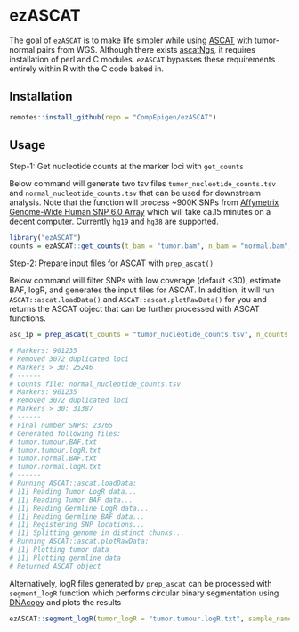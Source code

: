 
# ezASCAT

The goal of `ezASCAT` is to make life simpler while using [ASCAT](https://github.com/VanLoo-lab/ascat) with tumor-normal pairs from WGS.
Although there exists [ascatNgs](https://github.com/cancerit/ascatNgs), it requires installation of perl and C modules. `ezASCAT` bypasses these requirements entirely within R with the C code baked in.

## Installation

``` r
remotes::install_github(repo = "CompEpigen/ezASCAT")
```

## Usage

Step-1: Get nucleotide counts at the marker loci with `get_counts`

Below command will generate two tsv files `tumor_nucleotide_counts.tsv` and `normal_nucleotide_counts.tsv` that can be used for downstream analysis. Note that the function will process ~900K SNPs from [Affymetrix Genome-Wide Human SNP 6.0 Array](https://www.ncbi.nlm.nih.gov/geo/query/acc.cgi?acc=GPL6801) which will take ca.15 minutes on a decent computer. Currently `hg19` and `hg38` are supported.

```r
library("ezASCAT")
counts = ezASCAT::get_counts(t_bam = "tumor.bam", n_bam = "normal.bam", build = "hg19")
```

Step-2: Prepare input files for ASCAT with `prep_ascat()`

Below command will filter SNPs with low coverage (default <30), estimate BAF, logR, and generates the input files for ASCAT.
In addition, it will run `ASCAT::ascat.loadData()` and `ASCAT::ascat.plotRawData()` for you and returns the ASCAT object that can be further processed with ASCAT functions.

```r
asc_ip = prep_ascat(t_counts = "tumor_nucleotide_counts.tsv", n_counts = "normal_nucleotide_counts.tsv", sample_name = "tumor")

# Markers: 901235
# Removed 3072 duplicated loci
# Markers > 30: 25246
# ------
# Counts file: normal_nucleotide_counts.tsv
# Markers: 901235
# Removed 3072 duplicated loci
# Markers > 30: 31387
# ------
# Final number SNPs: 23765
# Generated following files:
# tumor.tumour.BAF.txt
# tumor.tumour.logR.txt
# tumor.normal.BAF.txt
# tumor.normal.logR.txt
# ------
# Running ASCAT::ascat.loadData:
# [1] Reading Tumor LogR data...
# [1] Reading Tumor BAF data...
# [1] Reading Germline LogR data...
# [1] Reading Germline BAF data...
# [1] Registering SNP locations...
# [1] Splitting genome in distinct chunks...
# Running ASCAT::ascat.plotRawData:
# [1] Plotting tumor data
# [1] Plotting germline data
# Returned ASCAT object
```

Alternatively, logR files generated by `prep_ascat` can be processed with `segment_logR` function which performs circular binary segmentation using [DNAcopy](https://bioconductor.org/packages/release/bioc/html/DNAcopy.html) and plots the results

```r
ezASCAT::segment_logR(tumor_logR = "tumor.tumour.logR.txt", sample_name = "tumor")
```
